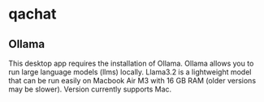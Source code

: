 # qachat

## Ollama

This desktop app requires the installation of Ollama. Ollama allows you to run large language models (llms) locally. Llama3.2 is a lightweight  model that can be run easily on Macbook Air M3 with 16 GB RAM (older versions may be slower). Version currently supports Mac.
